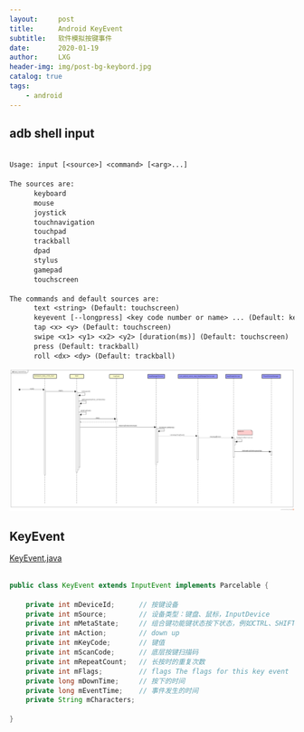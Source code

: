 ```yaml
---
layout:     post
title:      Android KeyEvent
subtitle:   软件模拟按键事件
date:       2020-01-19
author:     LXG
header-img: img/post-bg-keybord.jpg
catalog: true
tags:
    - android
---
```



## adb shell input

```txt

Usage: input [<source>] <command> [<arg>...]

The sources are: 
      keyboard
      mouse
      joystick
      touchnavigation
      touchpad
      trackball
      dpad
      stylus
      gamepad
      touchscreen

The commands and default sources are:
      text <string> (Default: touchscreen)
      keyevent [--longpress] <key code number or name> ... (Default: keyboard)
      tap <x> <y> (Default: touchscreen)
      swipe <x1> <y1> <x2> <y2> [duration(ms)] (Default: touchscreen)
      press (Default: trackball)
      roll <dx> <dy> (Default: trackball)

```

![input_keyevent](/images/input_manager/input_keyevent.png)

## KeyEvent

[KeyEvent.java](http://androidxref.com/7.1.2_r36/xref/frameworks/base/core/java/android/view/KeyEvent.java)

```java

public class KeyEvent extends InputEvent implements Parcelable {

    private int mDeviceId;      // 按键设备
    private int mSource;        // 设备类型：键盘、鼠标，InputDevice
    private int mMetaState;     // 组合键功能键状态按下状态，例如CTRL、SHIFT
    private int mAction;        // down up
    private int mKeyCode;       // 键值
    private int mScanCode;      // 底层按键扫描码
    private int mRepeatCount;   // 长按时的重复次数
    private int mFlags;         // flags The flags for this key event
    private long mDownTime;     // 按下的时间
    private long mEventTime;    // 事件发生的时间
    private String mCharacters;

}

```
